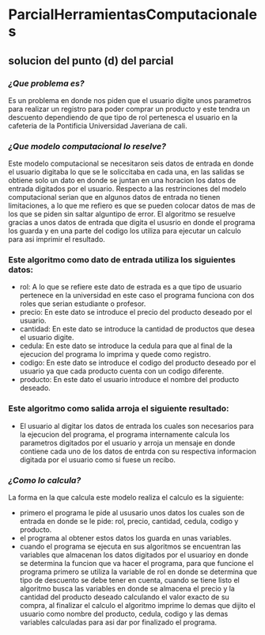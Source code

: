 # ParcialHerramientasComputacionales
## **solucion del punto (d) del parcial**

### ***¿Que problema es?***

Es un problema en donde nos piden que el usuario digite unos parametros para realizar un registro para poder comprar un producto y este tendra un descuento dependiendo de que tipo de rol pertenesca el usuario en la cafeteria de la Pontificia Universidad Javeriana de cali.

### ***¿Que modelo computacional lo reselve?***

Este modelo computacional se necesitaron seis datos de entrada en donde el usuario digitaba lo que se le soliccitaba en cada una, en las salidas se obtiene solo un dato en donde se juntan en una horacion los datos de entrada digitados por el usuario. Respecto a las restrinciones del modelo computacional serian que en algunos datos de entrada no tienen limitaciones, a lo que me refiero es que se pueden colocar datos de mas de los que se piden sin saltar alguntipo de error. El algoritmo se resuelve gracias a unos datos de entrada que digita el ususrio en donde el programa los guarda y en una parte del codigo los utiliza para ejecutar un calculo para asi imprimir el resultado.

### **Este algoritmo como dato de entrada utiliza los siguientes datos:**

* rol: A lo que se refiere este dato de estrada es a que tipo de usuario pertenece en la universidad en este caso el programa funciona con dos roles que serian estudiante o profesor.
* precio: En este dato se introduce el precio del producto deseado por el usuario.
* cantidad: En este dato se introduce la cantidad de productos que desea el usuario digite.
* cedula: En este dato se introduce la cedula para que al final de la ejecucion del programa lo imprima y quede como registro.
* codigo: En este dato se introduce el codigo del producto deseado por el usuario ya que cada producto cuenta con un codigo diferente.
* producto: En este dato el usuario introduce el nombre del producto deseado.

### **Este algoritmo como salida arroja el siguiente resultado:**

* El usuario al digitar los datos de entrada los cuales son necesarios para la ejecucion del programa, el programa internamente calcula los parametros digitados por el usuario y arroja un mensaje en donde contiene cada uno de los datos de entrda con su respectiva informacion digitada por el usuario como si fuese un recibo.

### ***¿Como lo calcula?***

La forma en la que calcula este modelo realiza el calculo es la siguiente:

* primero el programa le pide al ususario unos datos los cuales son de entrada en donde se le pide: rol, precio, cantidad, cedula, codigo y producto.
* el programa al obtener estos datos los guarda en unas variables.
* cuando el programa se ejecuta en sus algoritmos se encuentran las variables que almacenan los datos digitados por el usuarioy en donde se determina la funcion que va hacer el programa, para que funcione el programa primero se utiliza la variable de rol en donde se determina que tipo de descuento se debe tener en cuenta, cuando se tiene listo el algoritmo busca las variables en donde se almacena el precio y la cantidad del producto deseado calculando el valor exacto de su compra, al finalizar el calculo el algoritmo imprime lo demas que dijito el usuario como nombre del producto, cedula, codigo y las demas variables calculadas para asi dar por finalizado el programa.

